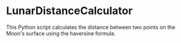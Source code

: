 # LunarDistanceCalculator
This Python script calculates the distance between two points on the Moon's surface using the haversine formula.

